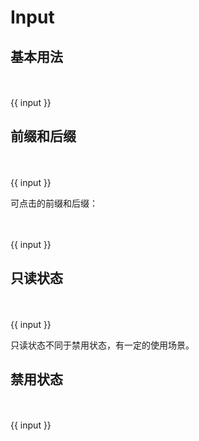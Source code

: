 # Input

## 基本用法
<div class="demo">
    <div>
        <s-input type="text" placeholder="Text..." v-model="input"></s-input>
    </div>
    <br><br>
    {{ input }}
</div>

## 前缀和后缀
<div class="demo">
    <div>
        <s-input type="text" placeholder="Text..." v-model="input">
            <template slot="prefix">http://</template>
            <template slot="suffix">.com</template>
        </s-input>
    </div>
    <br><br>
    {{ input }}
</div>

可点击的前缀和后缀：
<div class="demo">
    <div>
        <s-input type="text" placeholder="Text..." v-model="input" :fix-clickable="true">
            <template slot="prefix">http://</template>
            <template slot="suffix">.com</template>
        </s-input>
    </div>
    <br><br>
    {{ input }}
</div>

## 只读状态
<div class="demo">
    <div>
        <s-input type="text" placeholder="Text..." v-model="input" :readonly="true"></s-input>
    </div>
    <br><br>
    {{ input }}
</div>

只读状态不同于禁用状态，有一定的使用场景。

## 禁用状态
<div class="demo">
    <div>
        <s-input type="text" placeholder="Text..." v-model="input" :disabled="true">
            <template slot="prefix">http://</template>
            <template slot="suffix">.com</template>
        </s-input>
    </div>
    <br><br>
    {{ input }}
</div>

<script>
    export default {
        data() {
            return {
                input: ''
            }
        }
    }
</script>